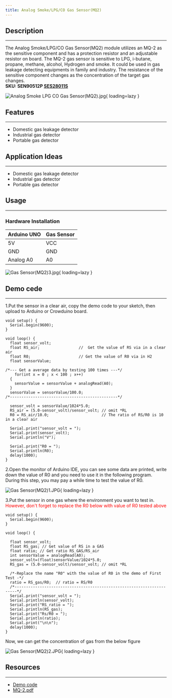 ```yaml
---
title: Analog Smoke/LPG/CO Gas Sensor(MQ2)
---
```


## Description
-----------

The Analog Smoke/LPG/CO Gas Sensor(MQ2) module utilizes an MQ-2 as the sensitive component and has a protection resistor and an adjustable resistor on board. The MQ-2 gas sensor is sensitive to LPG, i-butane, propane, methane, alcohol, Hydrogen and smoke. It could be used in gas leakage detecting equipments in family and industry. The resistance of the sensitive component changes as the concentration of the target gas changes.  
**SKU: SEN90512P [SES28011S](http://www.elecrow.com/analog-smokelpgco-gas-sensormq2-p-486.html)**

![Analog Smoke LPG CO Gas Sensor(MQ2).jpg](https://wiki.elecrow.com/images/thumb/0/05/Analog_Smoke_LPG_CO_Gas_Sensor%28MQ2%29.jpg/400px-Analog_Smoke_LPG_CO_Gas_Sensor%28MQ2%29.jpg){ loading=lazy }

## Features
--------

- Domestic gas leakage detector
- Industrial gas detector
- Portable gas detector

## Application Ideas
-----------------

- Domestic gas leakage detector
- Industrial gas detector
- Portable gas detector

## Usage
-----

### Hardware Installation

| Arduino UNO | Gas Sensor |
|---|---|
| 5V | VCC |
| GND | GND |
| Analog A0 | A0 |

![Gas Sensor(MQ2)3.jpg](https://wiki.elecrow.com/images/thumb/7/78/Gas_Sensor%28MQ2%293.jpg/500px-Gas_Sensor%28MQ2%293.jpg){ loading=lazy }

## Demo cede
---------

1.Put the sensor in a clear air, copy the demo code to your sketch, then upload to Arduino or Crowduino board.

```
void setup() {
  Serial.begin(9600);
}
 
void loop() {
  float sensor_volt; 
  float RS_air;                 //  Get the value of RS via in a clear air
  float R0;                     // Get the value of R0 via in H2
  float sensorValue;
 
/*--- Get a average data by testing 100 times ---*/   
    for(int x = 0 ; x < 100 ; x++)
  {
    sensorValue = sensorValue + analogRead(A0);
  }
  sensorValue = sensorValue/100.0;
/*-----------------------------------------------*/
 
  sensor_volt = sensorValue/1024*5.0;
  RS_air = (5.0-sensor_volt)/sensor_volt; // omit *RL
  R0 = RS_air/10.0;                       // The ratio of RS/R0 is 10 in a clear air
 
  Serial.print("sensor_volt = ");
  Serial.print(sensor_volt);
  Serial.println("V");
 
  Serial.print("R0 = ");
  Serial.println(R0);
  delay(1000);
}
```

2.Open the monitor of Arduino IDE, you can see some data are printed, write down the value of R0 and you need to use it in the following program. During this step, you may pay a while time to test the value of R0.

![Gas Sensor(MQ2)1.JPG](https://wiki.elecrow.com/images/thumb/9/96/Gas_Sensor%28MQ2%291.JPG/400px-Gas_Sensor%28MQ2%291.JPG){ loading=lazy }

3.Put the sensor in one gas where the environment you want to test in. <font color="red">However, don't forget to replace the R0 below with value of R0 tested above</font>

```
void setup() {
  Serial.begin(9600);
}
 
void loop() {
 
  float sensor_volt;
  float RS_gas; // Get value of RS in a GAS
  float ratio; // Get ratio RS_GAS/RS_air
  int sensorValue = analogRead(A0);
  sensor_volt=(float)sensorValue/1024*5.0;
  RS_gas = (5.0-sensor_volt)/sensor_volt; // omit *RL
 
  /*-Replace the name "R0" with the value of R0 in the demo of First Test -*/
  ratio = RS_gas/R0;  // ratio = RS/R0 
  /*-----------------------------------------------------------------------*/
  Serial.print("sensor_volt = ");
  Serial.println(sensor_volt);
  Serial.print("RS_ratio = ");
  Serial.println(RS_gas);
  Serial.print("Rs/R0 = ");
  Serial.println(ratio);
  Serial.print("\n\n");
  delay(1000);
}
```

Now, we can get the concentration of gas from the below figure 

![Gas Sensor(MQ2)2.JPG](https://wiki.elecrow.com/images/thumb/c/c6/Gas_Sensor%28MQ2%292.JPG/400px-Gas_Sensor%28MQ2%292.JPG){ loading=lazy }

## Resources
---------

- [Demo code](../../files/Gas-Sensor-MQ2-zip.md)
- [MQ-2.pdf](../../files/MQ-2-pdf.md)
